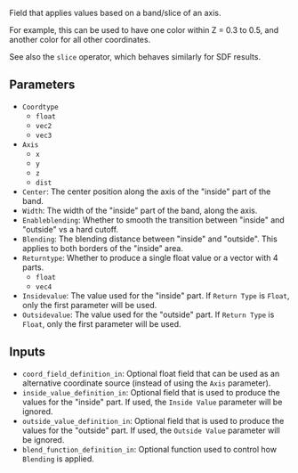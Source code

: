 Field that applies values based on a band/slice of an axis.

For example, this can be used to have one color within Z = 0.3 to 0.5, and another color for all other coordinates.

See also the `slice` operator, which behaves similarly for SDF results.

## Parameters

* `Coordtype`
  * `float`
  * `vec2`
  * `vec3`
* `Axis`
  * `x`
  * `y`
  * `z`
  * `dist`
* `Center`: The center position along the axis of the "inside" part of the band.
* `Width`: The width of the "inside" part of the band, along the axis.
* `Enableblending`: Whether to smooth the transition between "inside" and "outside" vs a hard cutoff.
* `Blending`: The blending distance between "inside" and "outside". This applies to both borders of the "inside" area. 
* `Returntype`: Whether to produce a single float value or a vector with 4 parts.
  * `float`
  * `vec4`
* `Insidevalue`: The value used for the "inside" part. If `Return Type` is `Float`, only the first parameter will be used.
* `Outsidevalue`: The value used for the "outside" part. If `Return Type` is `Float`, only the first parameter will be used.

## Inputs

* `coord_field_definition_in`: Optional float field that can be used as an alternative coordinate source (instead of using the `Axis` parameter).
* `inside_value_definition_in`: Optional field that is used to produce the values for the "inside" part. If used, the `Inside Value` parameter will be ignored.
* `outside_value_definition_in`:  Optional field that is used to produce the values for the "outside" part. If used, the `Outside Value` parameter will be ignored.
* `blend_function_definition_in`: Optional function used to control how `Blending` is applied.